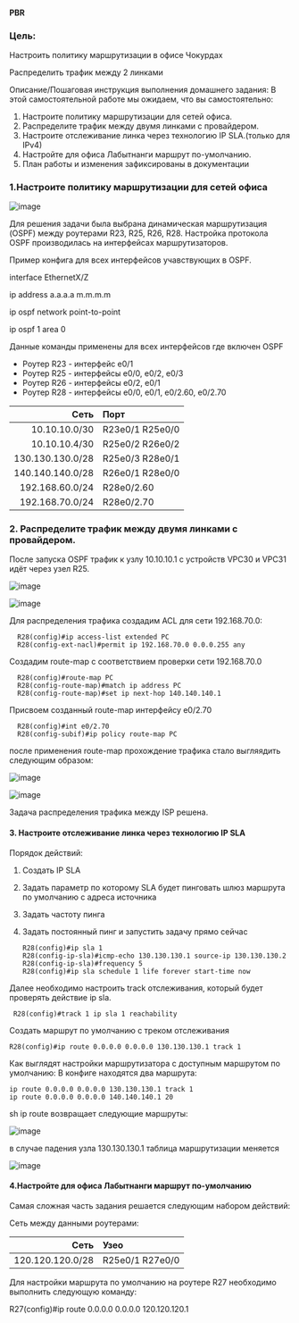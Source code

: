 #### PBR
### Цель:
Настроить политику маршрутизации в офисе Чокурдах

Распределить трафик между 2 линками

Описание/Пошаговая инструкция выполнения домашнего задания:
В этой самостоятельной работе мы ожидаем, что вы самостоятельно:

1. Настроите политику маршрутизации для сетей офиса.
2. Распределите трафик между двумя линками с провайдером.
3. Настроите отслеживание линка через технологию IP SLA.(только для IPv4)
4. Настройте для офиса Лабытнанги маршрут по-умолчанию.
5. План работы и изменения зафиксированы в документации

### 1.Настроите политику маршрутизации для сетей офиса

![image](https://github.com/user-attachments/assets/bc8fd13c-f38e-448e-90dc-335a80022c5e)

Для решения задачи была выбрана динамическая маршрутизация (OSPF) между роутерами R23, R25, R26, R28. Настройка протокола OSPF производилась на интерфейсах маршрутизаторов.

Пример конфига для всех интерфейсов учавствующих в OSPF.

interface EthernetX/Z

ip address a.a.a.a m.m.m.m

ip ospf network point-to-point

ip ospf 1 area 0

Данные команды применены для всех интерфейсов где включен OSPF

* Роутер R23 - интерфейс e0/1
* Роутер R25 - интерфейсы e0/0, e0/2, e0/3
* Роутер R26 - интерфейсы e0/2, e0/1
* Роутер R28 - интерфейсы e0/0, e0/1, e0/2.60, e0/2.70

| Сеть     |  Порт       |
|-----------------:|:---------------|
| 10.10.10.0/30    | R23e0/1 R25e0/0|   
| 10.10.10.4/30    | R25e0/2 R26e0/2|             
| 130.130.130.0/28 | R25e0/3 R28e0/1|
| 140.140.140.0/28 | R26e0/1 R28e0/0|
| 192.168.60.0/24  |   R28e0/2.60   |
| 192.168.70.0/24  |   R28e0/2.70   |

### 2. Распределите трафик между двумя линками с провайдером.

После запуска OSPF трафик к узлу 10.10.10.1 с устройств VPC30 и VPC31 идёт через узел R25.

![image](https://github.com/user-attachments/assets/cffedb9f-7304-45cf-9045-3b167ab45366)

![image](https://github.com/user-attachments/assets/43c38c0e-38ad-4f11-8389-16a8d461ab2d)


Для распределения трафика создадим ACL для сети 192.168.70.0:

      R28(config)#ip access-list extended PC
      R28(config-ext-nacl)#permit ip 192.168.70.0 0.0.0.255 any

Создадим route-map с соответствием проверки сети 192.168.70.0

      R28(config)#route-map PC
      R28(config-route-map)#match ip address PC
      R28(config-route-map)#set ip next-hop 140.140.140.1

Присвоем созданный route-map интерфейсу e0/2.70

      R28(config)#int e0/2.70
      R28(config-subif)#ip policy route-map PC

после применения route-map прохождение трафика стало выгляядить следующим образом:

![image](https://github.com/user-attachments/assets/6dbcceb7-f9d0-4536-89f4-7ec6ac3d6f7f)

![image](https://github.com/user-attachments/assets/71590277-1692-402c-8725-e989a8a6aa91)

Задача распределения трафика между ISP решена.

#### 3. Настроите отслеживание линка через технологию IP SLA

Порядок действий:

1. Создать IP SLA
2. Задать параметр по которому SLA будет пинговать шлюз маршрута по умолчанию с адреса источника
3. Задать частоту пинга
4. Задать постоянный пинг и запустить задачу прямо сейчас

       R28(config)#ip sla 1
       R28(config-ip-sla)#icmp-echo 130.130.130.1 source-ip 130.130.130.2
       R28(config-ip-sla)#frequency 5
       R28(config)#ip sla schedule 1 life forever start-time now
       
  Далее необходимо настроить track  отслеживания, который будет проверять действие ip sla. 
   
     R28(config)#track 1 ip sla 1 reachability
  
 Создать маршрут по умолчанию с треком отслеживания 
 
    R28(config)#ip route 0.0.0.0 0.0.0.0 130.130.130.1 track 1
    
  Как выглядят настройки маршрутизатора с доступным маршрутом по умолчанию:
В конфиге находятся два маршрута:
   
    ip route 0.0.0.0 0.0.0.0 130.130.130.1 track 1
    ip route 0.0.0.0 0.0.0.0 140.140.140.1 20


sh ip route возвращает следующие маршруты:

![image](https://github.com/user-attachments/assets/dc900f25-ff32-417b-918b-eb65e9b2775f)

в случае падения узла 130.130.130.1 таблица маршрутизации меняется 

![image](https://github.com/user-attachments/assets/0ca0ce16-da1f-46e3-8deb-c10e6b9624cd)


#### 4.Настройте для офиса Лабытнанги маршрут по-умолчанию

Самая сложная часть задания решается следующим набором действий:

Сеть между данными роутерами:

| Сеть     |  Узео       |
|-----------------:|:---------------|
| 120.120.120.0/28 | R25e0/1 R27e0/0|

Для настройки маршрута по умолчанию на роутере R27 необходимо выполнить следующую команду:

R27(config)#ip route 0.0.0.0 0.0.0.0 120.120.120.1 
